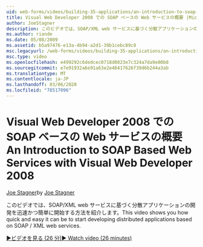 ```yaml
---
uid: web-forms/videos/building-35-applications/an-introduction-to-soap-based-web-services-with-visual-web-developer-2008
title: Visual Web Developer 2008 での SOAP ベースの Web サービスの概要 |Microsoft Docs
author: JoeStagner
description: このビデオでは、SOAP/XML web サービスに基づく分散アプリケーションの開発を迅速かつ簡単に開始する方法を紹介します。
ms.author: riande
ms.date: 05/08/2009
ms.assetid: b5a97476-e13a-4b94-a2d1-39b1cebc89c8
msc.legacyurl: /web-forms/videos/building-35-applications/an-introduction-to-soap-based-web-services-with-visual-web-developer-2008
msc.type: video
ms.openlocfilehash: e499292c6dedcec0718d0823e7c324a7da9e00b8
ms.sourcegitcommit: e7e91932a6e91a63e2e46417626f39d6b244a3ab
ms.translationtype: MT
ms.contentlocale: ja-JP
ms.lasthandoff: 03/06/2020
ms.locfileid: "78517096"
---
```

# <a name="an-introduction-to-soap-based-web-services-with-visual-web-developer-2008"></a><span data-ttu-id="59bfc-103">Visual Web Developer 2008 での SOAP ベースの Web サービスの概要</span><span class="sxs-lookup"><span data-stu-id="59bfc-103">An Introduction to SOAP Based Web Services with Visual Web Developer 2008</span></span>

<span data-ttu-id="59bfc-104">[Joe Stagner](https://github.com/JoeStagner)</span><span class="sxs-lookup"><span data-stu-id="59bfc-104">by [Joe Stagner](https://github.com/JoeStagner)</span></span>

<span data-ttu-id="59bfc-105">このビデオでは、SOAP/XML web サービスに基づく分散アプリケーションの開発を迅速かつ簡単に開始する方法を紹介します。</span><span class="sxs-lookup"><span data-stu-id="59bfc-105">This video shows you how quick and easy it can be to start developing distributed applications based on SOAP / XML web services.</span></span>

[<span data-ttu-id="59bfc-106">&#9654;ビデオを見る (26 分)</span><span class="sxs-lookup"><span data-stu-id="59bfc-106">&#9654; Watch video (26 minutes)</span></span>](https://channel9.msdn.com/Blogs/ASP-NET-Site-Videos/an-introduction-to-soap-based-web-services-with-visual-web-developer-2008)
